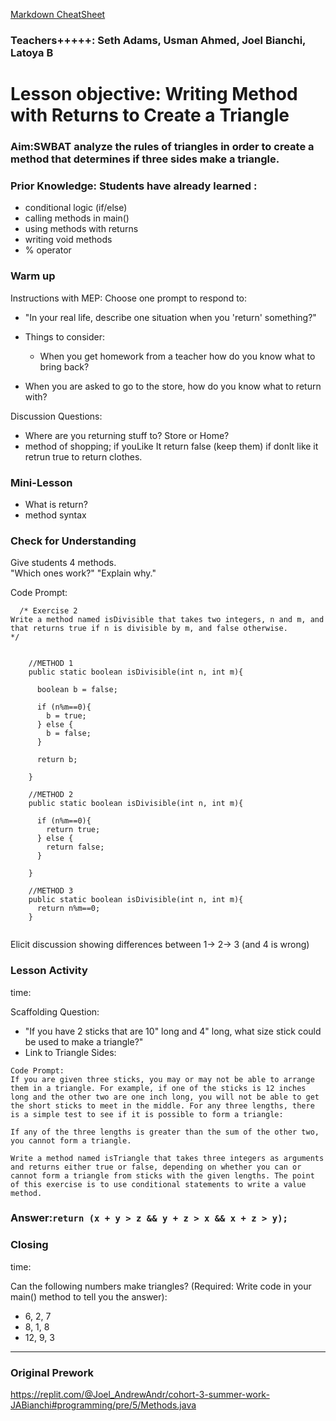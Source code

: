 [Markdown CheatSheet](https://replit.com/talk/learn/A-Quick-Guide-to-Replit-Talk-Markdown/7448)
### Teachers+++++: Seth Adams, Usman Ahmed, Joel Bianchi, Latoya B

# Lesson objective: Writing Method with Returns to Create a Triangle

### Aim:SWBAT analyze the rules of triangles in order to create a method that determines if three sides make a triangle. 

### Prior Knowledge: Students have already learned :
* conditional logic (if/else)
* calling methods in main()
* using methods with returns
* writing void methods
* % operator

### Warm up
Instructions with MEP:  Choose one prompt to respond to:
* "In your real life, describe one situation when you 'return' something?"
  
* Things to consider:
  * When you get homework from a teacher how do you know what to bring back?

* When you are asked to go to the store, how do you know what to return with?



Discussion Questions:
* Where are you returning stuff to? Store or Home?
* method of shopping; if youLike It return false (keep them) if donlt like it retrun true to return clothes.

### Mini-Lesson
* What is return?
* method syntax

### Check for Understanding

Give students 4 methods.  
"Which ones work?"
"Explain why."

Code Prompt:
```
  /* Exercise 2  
Write a method named isDivisible that takes two integers, n and m, and that returns true if n is divisible by m, and false otherwise.
*/


    //METHOD 1
    public static boolean isDivisible(int n, int m){

      boolean b = false;
      
      if (n%m==0){
        b = true;
      } else {
        b = false;
      }

      return b;

    }

    //METHOD 2
    public static boolean isDivisible(int n, int m){
 
      if (n%m==0){
        return true;
      } else {
        return false;
      }

    }

    //METHOD 3
    public static boolean isDivisible(int n, int m){
      return n%m==0;
    }
    
```

Elicit discussion showing differences between 1-> 2-> 3 (and 4 is wrong) 


### Lesson Activity
time:

Scaffolding Question:
* "If you have 2 sticks that are 10" long and 4" long, what size stick could be used to make a triangle?"
* Link to Triangle Sides: 

```
Code Prompt:
If you are given three sticks, you may or may not be able to arrange them in a triangle. For example, if one of the sticks is 12 inches long and the other two are one inch long, you will not be able to get the short sticks to meet in the middle. For any three lengths, there is a simple test to see if it is possible to form a triangle:

If any of the three lengths is greater than the sum of the other two, you cannot form a triangle.

Write a method named isTriangle that takes three integers as arguments and returns either true or false, depending on whether you can or cannot form a triangle from sticks with the given lengths. The point of this exercise is to use conditional statements to write a value method.
```


### Answer:```return (x + y > z && y + z > x && x + z > y);```


### Closing
time:

Can the following numbers make triangles?
(Required: Write code in your main() method to tell you the answer):
* 6, 2, 7
* 8, 1, 8
* 12, 9, 3

---

### Original Prework
https://replit.com/@Joel_AndrewAndr/cohort-3-summer-work-JABianchi#programming/pre/5/Methods.java
